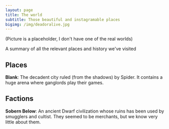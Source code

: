 ```yaml
---
layout: page
title: The world
subtitle: Those beautiful and instagramable places
bigimg: /img/deadoralive.jpg
---
```

(Picture is a placeholder, I don't have one of the real worlds)

A summary of all the relevant places and history we've visited

## Places

**Blank**: The decadent city ruled (from the shadows) by Spider. It contains a huge arena where ganglords play their games.

## Factions

**Sobern Below**: An ancient Dwarf civilization whose ruins has been used by smugglers and cultist. They seemed to be merchants, but we know very little about them.